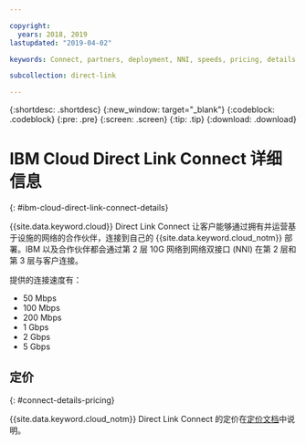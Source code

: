 ```yaml
---

copyright:
  years: 2018, 2019
lastupdated: "2019-04-02"

keywords: Connect, partners, deployment, NNI, speeds, pricing, details

subcollection: direct-link

---
```


{:shortdesc: .shortdesc}
{:new_window: target="_blank"}
{:codeblock: .codeblock}
{:pre: .pre}
{:screen: .screen}
{:tip: .tip}
{:download: .download}

# IBM Cloud Direct Link Connect 详细信息
{: #ibm-cloud-direct-link-connect-details}

{{site.data.keyword.cloud}} Direct Link Connect 让客户能够通过拥有并运营基于设施的网络的合作伙伴，连接到自己的 {{site.data.keyword.cloud_notm}} 部署。IBM 以及合作伙伴都会通过第 2 层 10G 网络到网络双接口 (NNI) 在第 2 层和第 3 层与客户连接。

提供的连接速度有：

* 50 Mbps
* 100 Mbps
* 200 Mbps
* 1 Gbps
* 2 Gbps
* 5 Gbps 

## 定价
{: #connect-details-pricing}

{{site.data.keyword.cloud_notm}} Direct Link Connect 的定价在[定价文档](/docs/infrastructure/direct-link?topic=direct-link-pricing-for-direct-link-connect)中说明。

